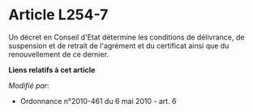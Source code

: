 # Article L254-7

Un décret en Conseil d'Etat détermine les conditions de délivrance, de suspension et de retrait de l'agrément et du
certificat ainsi que du renouvellement de ce dernier.

**Liens relatifs à cet article**

_Modifié par_:

  - Ordonnance n°2010-461 du 6 mai 2010 - art. 6
